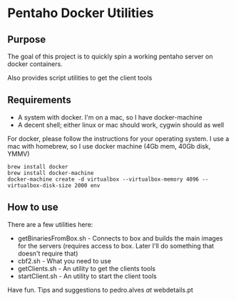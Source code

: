 
# Pentaho Docker Utilities

## Purpose

The goal of this project is to quickly spin a working pentaho server on docker
containers. 

Also provides script utilities to get the client tools


## Requirements

* A system with docker. I'm on a mac, so I have docker-machine
* A decent shell; either linux or mac should work, cygwin should as well

For docker, please follow the instructions for your operating system. I use a
mac with homebrew, so I use docker machine (4Gb mem, 40Gb disk, YMMV)

	brew install docker
	brew install docker-machine
	docker-machine create -d virtualbox --virtualbox-memory 4096 --virtualbox-disk-size 2000 env


## How to use

There are a few utilities here: 

 * getBinariesFromBox.sh - Connects to box and builds the main images for the servers
	 (requires access to box. Later I'll do something that doesn't require that)
 * cbf2.sh - What you need to use
 * getClients.sh - An utility to get the clients tools
 * startClient.sh - An utility to start the client tools


Have fun. Tips and suggestions to pedro.alves _at_ webdetails.pt


